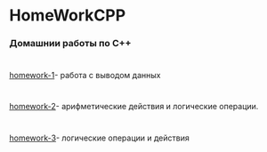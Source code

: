 # HomeWorkCPP
###  Домашнии работы по C++
#
[homework-1](https://github.com/rqwhy/HomeWorkCPP/blob/main/homework-1)- работа с выводом данных
#
[homework-2](https://github.com/rqwhy/HomeWorkCPP/blob/main/домашнее%20задание-2)- арифметические действия и логические операции.
#
[homework-3](https://github.com/rqwhy/HomeWorkCPP/blob/main/домашнее%20задание-3)- логические операции и действия
